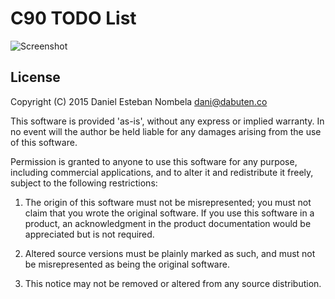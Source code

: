 # C90 TODO List

![Screenshot](https://raw.github.com/danielesteban/TODO/master/screenshot.png)

## License
 
Copyright (C) 2015 Daniel Esteban Nombela <dani@dabuten.co>
 
This software is provided 'as-is', without any express or implied
warranty. In no event will the author be held liable for any damages
arising from the use of this software.

Permission is granted to anyone to use this software for any purpose,
including commercial applications, and to alter it and redistribute it
freely, subject to the following restrictions:
 
1.  The origin of this software must not be misrepresented; you must not
	claim that you wrote the original software. If you use this software
	in a product, an acknowledgment in the product documentation would be
	appreciated but is not required.

2.  Altered source versions must be plainly marked as such, and must not be
	misrepresented as being the original software.

3.  This notice may not be removed or altered from any source distribution.
